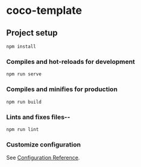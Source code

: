 # coco-template

## Project setup
```
npm install
```

### Compiles and hot-reloads for development
```
npm run serve
```

### Compiles and minifies for production
```
npm run build
```

### Lints and fixes files--
```
npm run lint
```

### Customize configuration
See [Configuration Reference](https://cli.vuejs.org/config/).
